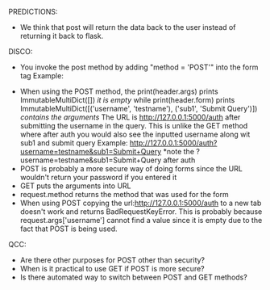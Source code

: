 PREDICTIONS:
* We think that post will return the data back to the user instead of returning it back to flask.

DISCO:
* You invoke the post method by adding "method = 'POST'" into the form tag
Example: <form action="/auth" method = 'POST'>
* When using the POST method, the print(header.args) prints ImmutableMultiDict([]) *it is empty* while print(header.form) prints ImmutableMultiDict([('username', 'testname'), ('sub1', 'Submit Query')]) *contains the arguments*
The URL is http://127.0.0.1:5000/auth after submitting the username in the query.
This is unlike the GET method where after auth you would also see the inputted username along wit sub1 and submit query
Example: http://127.0.0.1:5000/auth?username=testname&sub1=Submit+Query *note the ?username=testname&sub1=Submit+Query after auth
* POST is probably a more secure way of doing forms since the URL wouldn't return your password if you entered it
* GET puts the arguments into URL
* request.method returns the method that was used for the form
* When using POST copying the url:http://127.0.0.1:5000/auth to a new tab doesn't work and returns BadRequestKeyError.
This is probably because request.args['username'] cannot find a value since it is empty due to the fact that POST is being used.

QCC:
* Are there other purposes for POST other than security?
* When is it practical to use GET if POST is more secure?
* Is there automated way to switch between POST and GET methods?
